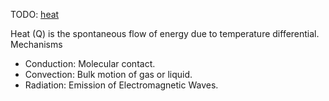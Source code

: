 TODO: [heat](https://en.wikipedia.org/wiki/Heat "Heat") 

Heat (Q) is the spontaneous flow of energy due to temperature differential.
Mechanisms
 - Conduction: Molecular contact.
 - Convection: Bulk motion of gas or liquid.
 - Radiation: Emission of Electromagnetic Waves.